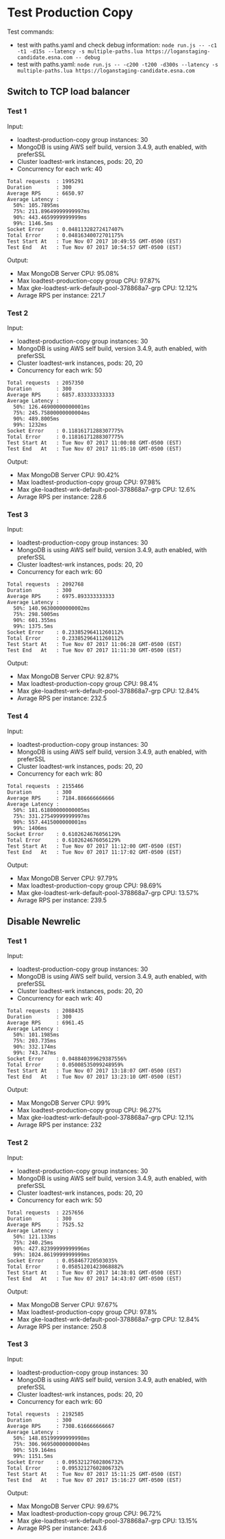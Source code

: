 # Test Production Copy

Test commands:

 - test with paths.yaml and check debug information: `node run.js -- -c1 -t1 -d15s --latency -s multiple-paths.lua https://loganstaging-candidate.esna.com -- debug`
- test with paths.yaml: `node run.js -- -c200 -t200 -d300s --latency -s multiple-paths.lua https://loganstaging-candidate.esna.com`

## Switch to TCP load balancer

### Test 1

Input:
- loadtest-production-copy group instances: 30
- MongoDB is using AWS self build, version 3.4.9, auth enabled, with preferSSL
- Cluster loadtest-wrk instances, pods: 20, 20
- Concurrency for each wrk: 40

```
Total requests  : 1995291
Duration        : 300
Average RPS     : 6650.97
Average Latency :
  50%: 105.7895ms
  75%: 211.89649999999997ms
  90%: 443.4659999999999ms
  99%: 1146.5ms
Socket Error    : 0.04811328272417407%
Total Error     : 0.04816340072701175%
Test Start At   : Tue Nov 07 2017 10:49:55 GMT-0500 (EST)
Test End   At   : Tue Nov 07 2017 10:54:57 GMT-0500 (EST)
```

Output:
- Max MongoDB Server CPU: 95.08%
- Max loadtest-production-copy group CPU: 97.87%
- Max gke-loadtest-wrk-default-pool-378868a7-grp CPU: 12.12%
- Avrage RPS per instance: 221.7

### Test 2

Input:
- loadtest-production-copy group instances: 30
- MongoDB is using AWS self build, version 3.4.9, auth enabled, with preferSSL
- Cluster loadtest-wrk instances, pods: 20, 20
- Concurrency for each wrk: 50

```
Total requests  : 2057350
Duration        : 300
Average RPS     : 6857.833333333333
Average Latency :
  50%: 126.46900000000001ms
  75%: 245.75800000000004ms
  90%: 489.8005ms
  99%: 1232ms
Socket Error    : 0.11816171288307775%
Total Error     : 0.11816171288307775%
Test Start At   : Tue Nov 07 2017 11:00:08 GMT-0500 (EST)
Test End   At   : Tue Nov 07 2017 11:05:10 GMT-0500 (EST)
```

Output:
- Max MongoDB Server CPU: 90.42%
- Max loadtest-production-copy group CPU: 97.98%
- Max gke-loadtest-wrk-default-pool-378868a7-grp CPU: 12.6%
- Avrage RPS per instance: 228.6

### Test 3

Input:
- loadtest-production-copy group instances: 30
- MongoDB is using AWS self build, version 3.4.9, auth enabled, with preferSSL
- Cluster loadtest-wrk instances, pods: 20, 20
- Concurrency for each wrk: 60

```
Total requests  : 2092768
Duration        : 300
Average RPS     : 6975.893333333333
Average Latency :
  50%: 140.96300000000002ms
  75%: 298.5005ms
  90%: 601.355ms
  99%: 1375.5ms
Socket Error    : 0.23385296411260112%
Total Error     : 0.23385296411260112%
Test Start At   : Tue Nov 07 2017 11:06:28 GMT-0500 (EST)
Test End   At   : Tue Nov 07 2017 11:11:30 GMT-0500 (EST)
```

Output:
- Max MongoDB Server CPU: 92.87%
- Max loadtest-production-copy group CPU: 98.4%
- Max gke-loadtest-wrk-default-pool-378868a7-grp CPU: 12.84%
- Avrage RPS per instance: 232.5

### Test 4

Input:
- loadtest-production-copy group instances: 30
- MongoDB is using AWS self build, version 3.4.9, auth enabled, with preferSSL
- Cluster loadtest-wrk instances, pods: 20, 20
- Concurrency for each wrk: 80

```
Total requests  : 2155466
Duration        : 300
Average RPS     : 7184.886666666666
Average Latency :
  50%: 181.61800000000005ms
  75%: 331.27549999999997ms
  90%: 557.4415000000001ms
  99%: 1406ms
Socket Error    : 0.6102624676056129%
Total Error     : 0.6102624676056129%
Test Start At   : Tue Nov 07 2017 11:12:00 GMT-0500 (EST)
Test End   At   : Tue Nov 07 2017 11:17:02 GMT-0500 (EST)
```

Output:
- Max MongoDB Server CPU: 97.79%
- Max loadtest-production-copy group CPU: 98.69%
- Max gke-loadtest-wrk-default-pool-378868a7-grp CPU: 13.57%
- Avrage RPS per instance: 239.5

## Disable Newrelic

### Test 1

Input:
- loadtest-production-copy group instances: 30
- MongoDB is using AWS self build, version 3.4.9, auth enabled, with preferSSL
- Cluster loadtest-wrk instances, pods: 20, 20
- Concurrency for each wrk: 40

```
Total requests  : 2088435
Duration        : 300
Average RPS     : 6961.45
Average Latency :
  50%: 101.1985ms
  75%: 203.735ms
  90%: 332.174ms
  99%: 743.747ms
Socket Error    : 0.048840399629387556%
Total Error     : 0.05008535099248959%
Test Start At   : Tue Nov 07 2017 13:18:07 GMT-0500 (EST)
Test End   At   : Tue Nov 07 2017 13:23:10 GMT-0500 (EST)
```

Output:
- Max MongoDB Server CPU: 99%
- Max loadtest-production-copy group CPU: 96.27%
- Max gke-loadtest-wrk-default-pool-378868a7-grp CPU: 12.1%
- Avrage RPS per instance: 232

### Test 2

Input:
- loadtest-production-copy group instances: 30
- MongoDB is using AWS self build, version 3.4.9, auth enabled, with preferSSL
- Cluster loadtest-wrk instances, pods: 20, 20
- Concurrency for each wrk: 50

```
Total requests  : 2257656
Duration        : 300
Average RPS     : 7525.52
Average Latency :
  50%: 121.133ms
  75%: 240.25ms
  90%: 427.82399999999996ms
  99%: 1024.8619999999999ms
Socket Error    : 0.058467720503035%
Total Error     : 0.05851201423068882%
Test Start At   : Tue Nov 07 2017 14:38:01 GMT-0500 (EST)
Test End   At   : Tue Nov 07 2017 14:43:07 GMT-0500 (EST)
```

Output:
- Max MongoDB Server CPU: 97.67%
- Max loadtest-production-copy group CPU: 97.8%
- Max gke-loadtest-wrk-default-pool-378868a7-grp CPU: 12.84%
- Avrage RPS per instance: 250.8

### Test 3

Input:
- loadtest-production-copy group instances: 30
- MongoDB is using AWS self build, version 3.4.9, auth enabled, with preferSSL
- Cluster loadtest-wrk instances, pods: 20, 20
- Concurrency for each wrk: 60

```
Total requests  : 2192585
Duration        : 300
Average RPS     : 7308.616666666667
Average Latency :
  50%: 148.85199999999998ms
  75%: 306.96950000000004ms
  90%: 519.164ms
  99%: 1151.5ms
Socket Error    : 0.09532127602806732%
Total Error     : 0.09532127602806732%
Test Start At   : Tue Nov 07 2017 15:11:25 GMT-0500 (EST)
Test End   At   : Tue Nov 07 2017 15:16:27 GMT-0500 (EST)
```

Output:
- Max MongoDB Server CPU: 99.67%
- Max loadtest-production-copy group CPU: 96.72%
- Max gke-loadtest-wrk-default-pool-378868a7-grp CPU: 13.15%
- Avrage RPS per instance: 243.6


